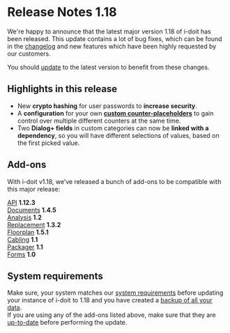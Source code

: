 # Release Notes 1.18

We're happy to announce that the latest major version 1.18 of i-doit has been released. This update contains a lot of bug fixes, which can be found in the [changelog](../release-notes-1.18/index.md) and new features which have been highly requested by our customers.

You should [update](../../../wartung-und-betrieb/update-einspielen.md) to the latest version to benefit from these changes.

Highlights in this release
--------------------------

*   New **crypto hashing** for user passwords to **increase security**.
*   A **configuration** for your own **[custom counter-placeholders](../../../administration/verwaltung/cmdb-einstellungen.md#benutzerdefinierte-zähler)** to gain control over multiple different counters at the same time.
*   Two **Dialog+ fields** in custom categories can now be **linked with a dependency**, so you will have different selections of values, based on the first picked value.

Add-ons
-------

With i-doit v1.18, we’ve released a bunch of add-ons to be compatible with this major release:

[API](../../../i-doit-pro-add-ons/api/index.md) **1.12.3**  
[Documents](../../../i-doit-pro-add-ons/documents/index.md) **1.4.5**  
[Analysis](../../../i-doit-pro-add-ons/analysis.md) **1.2**  
[Replacement](../../../i-doit-pro-add-ons/replacement.md) **1.3.2**  
[Floorplan](../../../i-doit-pro-add-ons/floorplan.md) **1.5.1**  
[Cabling](../../../i-doit-pro-add-ons/cabling.md) **1.1**  
[Packager](../../../i-doit-pro-add-ons/add-on-packager.md) **1.1**  
[Forms](../../../i-doit-pro-add-ons/forms/index.md) **1.0**

System requirements
-------------------

Make sure, your system matches our [system requirements](../../../installation/systemvoraussetzungen.md) before updating your instance of i-doit to 1.18 and you have created a [backup of all your data](../../../wartung-und-betrieb/daten-sichern-und-wiederherstellen/index.md).  
If you are using any of the add-ons listed above, make sure that they are [up-to-date](../../../i-doit-pro-add-ons/index.md) before performing the update.